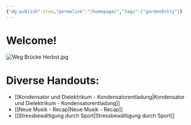 ```yaml
---
{"dg-publish":true,"permalink":"/homepage/","tags":["gardenEntry"]}
---
```


# Welcome!
![Weg Brücke Herbst.jpg](/img/user/Weg%20Br%C3%BCcke%20Herbst.jpg)
# Diverse Handouts:
- [[Kondensator und Dielektrikum - Kondensatorentladung\|Kondensator und Dielektrikum - Kondensatorentladung]]
- [[Neue Musik - Recap\|Neue Musik - Recap]]
- [[Stressbewältigung durch Sport\|Stressbewältigung durch Sport]]